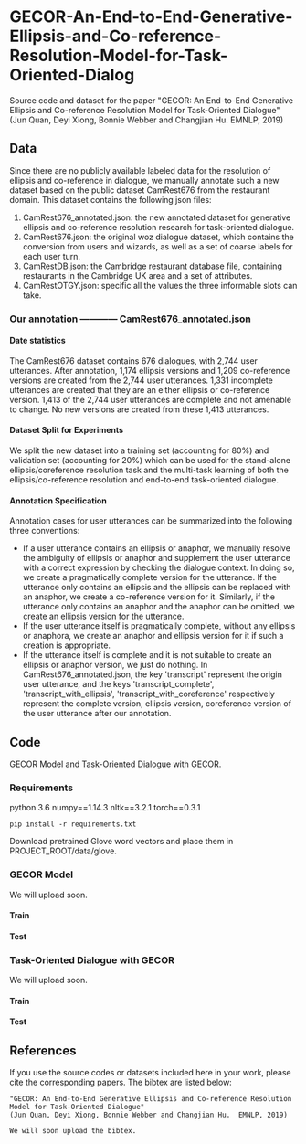 # GECOR-An-End-to-End-Generative-Ellipsis-and-Co-reference-Resolution-Model-for-Task-Oriented-Dialog
Source code and dataset for the paper "GECOR: An End-to-End Generative Ellipsis and Co-reference Resolution Model for Task-Oriented Dialogue" (Jun Quan, Deyi Xiong, Bonnie Webber and Changjian Hu.  EMNLP, 2019)

## Data
Since there are no publicly available labeled data for the resolution of ellipsis and co-reference in dialogue, we manually annotate such a new dataset based on the public dataset CamRest676 from the restaurant domain.
This dataset contains the following json files:
1. CamRest676_annotated.json: the new annotated dataset for generative ellipsis and co-reference resolution research for task-oriented dialogue.
2. CamRest676.json: the original woz dialogue dataset, which contains the conversion from users and wizards, as well as a set of coarse labels for each user turn.
3. CamRestDB.json: the Cambridge restaurant database file, containing restaurants in the Cambridge UK area and a set of attributes.
4. CamRestOTGY.json: specific all the values the three informable slots can take.

### Our annotation ———— CamRest676_annotated.json
#### Date statistics
The CamRest676 dataset contains 676 dialogues, with 2,744 user utterances. After annotation, 1,174 ellipsis versions and 1,209 co-reference versions are created from the 2,744 user utterances. 1,331 incomplete utterances are created that they are an either ellipsis or co-reference version. 1,413 of the 2,744 user utterances are complete and not amenable to change. No new versions are created from these 1,413 utterances.

#### Dataset Split for Experiments
We split the new dataset into a training set (accounting for 80%) and validation set (accounting for 20%) which can be used for the stand-alone ellipsis/coreference resolution task and the multi-task learning of both the ellipsis/co-reference resolution and end-to-end task-oriented dialogue.

#### Annotation Specification
Annotation cases for user utterances can be summarized into the following three conventions:
*  If a user utterance contains an ellipsis or anaphor, we manually resolve the ambiguity of ellipsis or anaphor and supplement the user utterance with a correct expression by checking the dialogue context. In doing so, we create a pragmatically complete version for the utterance. If the utterance only contains an ellipsis and the ellipsis can be replaced with an anaphor, we create a co-reference version for it. Similarly, if the utterance only contains an anaphor and the anaphor can be omitted, we create an ellipsis version for the utterance.
*  If the user utterance itself is pragmatically complete, without any ellipsis or anaphora, we create an anaphor and ellipsis version for it if such a creation is appropriate.
*  If the utterance itself is complete and it is not suitable to create an ellipsis or anaphor version, we just do nothing.
In CamRest676_annotated.json, the key 'transcript' represent the origin user utterance, and the keys 'transcript_complete', 'transcript_with_ellipsis', 'transcript_with_coreference' respectively represent the complete version, ellipsis version, coreference version of the user utterance after our annotation.  


## Code
GECOR Model and Task-Oriented Dialogue with GECOR.

### Requirements
python 3.6
numpy==1.14.3
nltk==3.2.1
torch==0.3.1
```
pip install -r requirements.txt
```
Download pretrained Glove word vectors and place them in PROJECT_ROOT/data/glove.


### GECOR Model
We will upload soon.

#### Train

#### Test

### Task-Oriented Dialogue with GECOR
We will upload soon.

#### Train

#### Test

## References
If you use the source codes or datasets included here in your work, please cite the corresponding papers. The bibtex are listed below:
```
"GECOR: An End-to-End Generative Ellipsis and Co-reference Resolution Model for Task-Oriented Dialogue" 
(Jun Quan, Deyi Xiong, Bonnie Webber and Changjian Hu.  EMNLP, 2019)

We will soon upload the bibtex.

```
